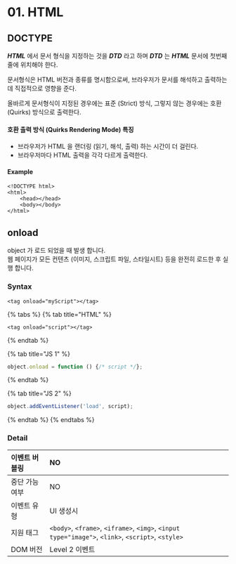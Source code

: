 # 01. HTML

## DOCTYPE

_**HTML**_ 에서 문서 형식을 지정하는 것을 _**DTD**_ 라고 하며 _**DTD**_ 는 _**HTML**_ 문서에 첫번째 줄에 위치해야 한다.

문서형식은 HTML 버전과 종류를 명시함으로써, 브라우저가 문서를 해석하고 출력하는데 직접적으로 영향을 준다. 

올바르게 문서형식이 지정된 경우에는 표준 \(Strict\) 방식, 그렇지 않는 경우에는 호환 \(Quirks\) 방식으로 출력한다.

#### 호환 출력 방식 \(Quirks Rendering Mode\) 특징 

* 브라우저가 HTML 을 랜더링 \(읽기, 해석, 출력\) 하는 시간이 더 걸린다.
* 브라우저마다 HTML 출력을 각각 다르게 출력한다.

#### Example

```markup
<!DOCTYPE html>
<html>
    <head></head>
    <body></body>
</html>
```

## onload

object 가 로드 되었을 때 발생 합니다.  
웹 페이지가 모든 컨텐츠 \(이미지, 스크립트 파일, 스타일시트\) 등을 완전히 로드한 후 실행 합니다.

### Syntax

```markup
<tag onload="myScript"></tag>
```

{% tabs %}
{% tab title="HTML" %}
```markup
<tag onload="script"></tag>
```
{% endtab %}

{% tab title="JS 1" %}
```javascript
object.onload = function () {/* script */};
```
{% endtab %}

{% tab title="JS 2" %}
```javascript
object.addEventListener('load', script);
```
{% endtab %}
{% endtabs %}

### Detail

| 이벤트 버블링 | NO |
| :--- | :--- |
| 중단 가능 여부 | NO |
| 이벤트 유형 | UI 생성시 |
| 지원 태그 | `<body>`, `<frame>`, `<iframe>`, `<img>`, `<input type="image">`, `<link>`, `<script>`, `<style>`  |
| DOM 버전 | Level 2 이벤트 |


